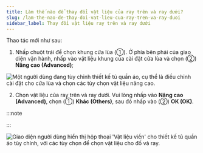 ```yaml
---
title: Làm thế nào để thay đổi vật liệu của ray trên và ray dưới?
slug: /lam-the-nao-de-thay-doi-vat-lieu-cua-ray-tren-va-ray-duoi
sidebar_label: Thay đổi vật liệu ray trên và ray dưới
---
```


Thao tác mới như sau:

1. Nhấp chuột trái để chọn khung cửa lùa (①). Ở phía bên phải của giao diện vận hành, nhấp vào vật liệu khung của cài đặt cửa lùa và chọn (②) **Nâng cao (Advanced)**;

![Một người dùng đang tùy chỉnh thiết kế tủ quần áo, cụ thể là điều chỉnh cài đặt cho cửa lùa và chọn các tùy chọn vật liệu nâng cao.](https://storage.googleapis.com/jegavn_kb/images/023f3a2f-2848-4013-8d99-6853c7852a09.png)

2. Chọn vật liệu của ray trên và ray dưới. Vui lòng nhấp vào **Nâng cao (Advanced)**, chọn (①) **Khác (Others)**, sau đó nhấp vào (②) **OK (OK)**.

:::note

:::

![Giao diện người dùng hiển thị hộp thoại 'Vật liệu viền' cho thiết kế tủ quần áo tùy chỉnh, với các tùy chọn để chọn vật liệu cho đố và ray.](https://storage.googleapis.com/jegavn_kb/images/a2af4052-b4cb-4ad4-b0b2-608b819b2c7d.png)